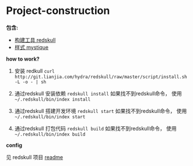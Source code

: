 # Project-construction

__包含:__

+ [构建工具 redskull](http://git.lianjia.com/hydra/redskull)
+ [样式 mystique](http://git.lianjia.com/hydra/mystique)

__how to work?__

1. 安装 redkull `curl http://git.lianjia.com/hydra/redskull/raw/master/script/install.sh -L -o - | sh`

2. 通过redskull 安装依赖 `redskull install` 如果找不到redskull命令， 使用 `~/.redskull/bin/index install`

3. 通过redskull 搭建开发环境 `redskull start` 如果找不到redskull命令， 使用 `~/.redskull/bin/index start`

4. 通过redskull 打包代码 `redskull build` 如果找不到redskull命令， 使用 `~/.redskull/bin/index build`


__config__

见 redskull 项目 [readme](http://git.lianjia.com/hydra/redskull/blob/master/README.md)
